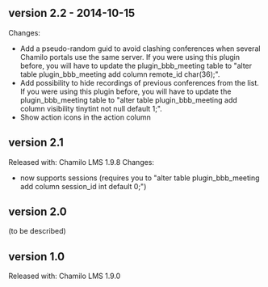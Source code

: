 version 2.2 - 2014-10-15
------------------------
Changes:
* Add a pseudo-random guid to avoid clashing conferences when several Chamilo portals use the same server. If you were using this plugin before, you will have to update the plugin_bbb_meeting table to "alter table plugin_bbb_meeting add column remote_id char(36);".
* Add possibility to hide recordings of previous conferences from the list. If you were using this plugin before, you will have to update the plugin_bbb_meeting table to "alter table plugin_bbb_meeting add column visibility tinytint not null default 1;".
* Show action icons in the action column

version 2.1
-----------
Released with: Chamilo LMS 1.9.8
Changes:
* now supports sessions (requires you to "alter table plugin_bbb_meeting add column session_id int default 0;")

version 2.0
-----------
(to be described)

version 1.0
-----------
Released with: Chamilo LMS 1.9.0
